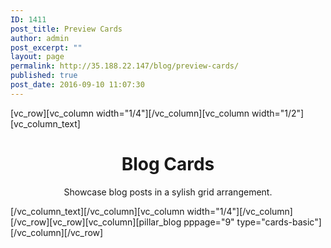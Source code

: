 ```yaml
---
ID: 1411
post_title: Preview Cards
author: admin
post_excerpt: ""
layout: page
permalink: http://35.188.22.147/blog/preview-cards/
published: true
post_date: 2016-09-10 11:07:30
---
```

[vc_row][vc_column width="1/4"][/vc_column][vc_column width="1/2"][vc_column_text]
<h1 style="text-align: center;">Blog Cards</h1>
<p class="lead" style="text-align: center;">Showcase blog posts in a sylish grid arrangement.</p>
[/vc_column_text][/vc_column][vc_column width="1/4"][/vc_column][/vc_row][vc_row][vc_column][pillar_blog pppage="9" type="cards-basic"][/vc_column][/vc_row]